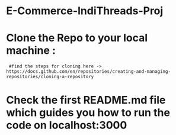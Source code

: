 # E-Commerce-IndiThreads-Proj

# Clone the Repo to your local machine :
     #find the steps for cloning here -> https://docs.github.com/en/repositories/creating-and-managing-repositories/cloning-a-repository

# Check the first README.md file which guides you how to run the code on localhost:3000


